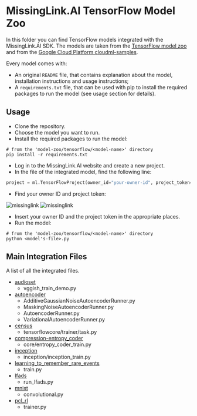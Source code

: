 # MissingLink.AI TensorFlow Model Zoo

In this folder you can find TensorFlow models integrated with the MissingLink.AI SDK.
The models are taken from the [TensorFlow model zoo](https://github.com/tensorflow/models) and from the [Google Cloud Platform cloudml-samples](https://github.com/GoogleCloudPlatform/cloudml-samples).

Every model comes with:
* An original `README` file, that contains explanation about the model, installation instructions and usage instructions;
* A `requirements.txt` file, that can be used with pip to install the required packages to run the model (see usage section for details).

## Usage

* Clone the repository.
* Choose the model you want to run.
* Install the required packages to run the model:
```
# from the 'model-zoo/tensorflow/<model-name>' directory
pip install -r requirements.txt
```
* Log in to the MissingLink.AI website and create a new project.
* In the file of the integrated model, find the following line:
```python
project = ml.TensorFlowProject(owner_id="your-owner-id", project_token="your-project-token")
```
* Find your owner ID and project token:

![missinglink](https://user-images.githubusercontent.com/30972111/33119952-44d0313c-cf79-11e7-8be3-091eca2e9e57.png)
![missinglink](https://user-images.githubusercontent.com/30972111/33120206-01428874-cf7a-11e7-8441-3e7b1f860845.png)
* Insert your owner ID and the project token in the appropriate places.
* Run the model:
```
# from the 'model-zoo/tensorflow/<model-name>' directory
python <model's-file>.py
```

## Main Integration Files

A list of all the integrated files.

* [audioset](https://github.com/missinglinkai/model-zoo/tree/master/tensorflow/audioset)
  - vggish_train_demo.py
* [autoencoder](https://github.com/missinglinkai/model-zoo/tree/master/tensorflow/autoencoder)
  - AdditiveGaussianNoiseAutoencoderRunner.py
  - MaskingNoiseAutoencoderRunner.py
  - AutoencoderRunner.py
  - VariationalAutoencoderRunner.py
* [census](https://github.com/missinglinkai/model-zoo/tree/master/tensorflow/census)
  - tensorflowcore/trainer/task.py
* [compression-entropy_coder](https://github.com/missinglinkai/model-zoo/tree/master/tensorflow/compression-entropy_coder)
  - core/entropy_coder_train.py
* [inception](https://github.com/missinglinkai/model-zoo/tree/master/tensorflow/inception)
  - inception/inception_train.py
* [learning_to_remember_rare_events](https://github.com/missinglinkai/model-zoo/tree/master/tensorflow/learning_to_remember_rare_events)
  - train.py
* [lfads](https://github.com/missinglinkai/model-zoo/tree/master/tensorflow/lfads)
  - run_lfads.py
* [mnist](https://github.com/missinglinkai/model-zoo/tree/master/tensorflow/mnist)
  - convolutional.py
* [pcl_rl](https://github.com/missinglinkai/model-zoo/tree/master/tensorflow/pcl_rl)
  - trainer.py
